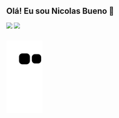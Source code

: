 ## Olá! Eu sou Nicolas Bueno 👋

 <div>
        <a href="https://github.com/Nicolas-Bueno"></a>
        <img height="160em" src="https://github-readme-stats.vercel.app/api?username=Nicolas-Bueno&show_icons=true&theme=tokyonight"/>
        <img height="140em" src="https://github-readme-stats.vercel.app/api/top-langs/?username=Nicolas-Bueno&layout=compact&langs_count-&theme=tokyonight"/>
 </div>
 
 ##
 
 ![Snake animation](https://github.com/Nicolas-Bueno/Nicolas-Bueno/blob/output/github-contribution-grid-snake.svg)
 


